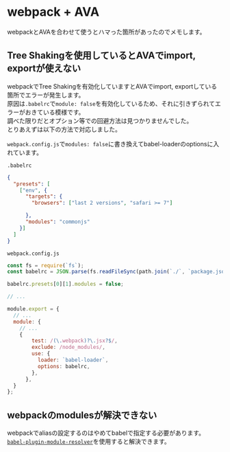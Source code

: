 # webpack + AVA

webpackとAVAを合わせて使うとハマった箇所があったのでメモします。

## Tree Shakingを使用しているとAVAでimport, exportが使えない

webpackでTree Shakingを有効化していますとAVAでimport, exportしている箇所でエラーが発生します。  
原因は`.babelrc`で`module: false`を有効化しているため、それに引きずられてエラーがおきている模様です。  
調べた限りだとオプション等での回避方法は見つかりませんでした。  
とりあえずは以下の方法で対応しました。

`webpack.config.js`で`modules: false`に書き換えてbabel-loaderのoptionsに入れています。

`.babelrc`

```json
{
  "presets": [
    ["env", {
      "targets": {
        "browsers": ["last 2 versions", "safari >= 7"]

      },
      "modules": "commonjs"
    }]
  ]
}
```

`webpack.config.js`

```js
const fs = require(`fs`);
const babelrc = JSON.parse(fs.readFileSync(path.join(`./`, `package.json`))).babel;

babelrc.presets[0][1].modules = false;

// ...

module.export = {
  // ...
  module: {
    // ...
    {
        test: /(\.webpack)?\.jsx?$/,
        exclude: /node_modules/,
        use: {
          loader: `babel-loader`,
          options: babelrc,
        },
      },
  }
};

```

## webpackのmodulesが解決できない

webpackでaliasの設定するのはやめてbabelで指定する必要があります。  
[`babel-plugin-module-resolver`](https://github.com/tleunen/babel-plugin-module-resolver)を使用すると解決できます。
